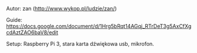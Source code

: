 Autor: zan (http://www.wykop.pl/ludzie/zan/)

Guide: https://docs.google.com/document/d/1Hrg5bRqt14AGqj_RTrDeT3g5AxCfXgcdAztZAO6baV8/edit

Setup: Raspberry Pi 3, stara karta dźwiękowa usb, mikrofon.

